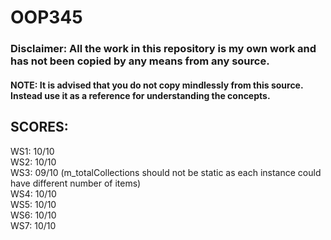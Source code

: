 # OOP345

### Disclaimer: All the work in this repository is my own work and has not been copied by any means from any source.
#### NOTE: It is advised that you do not copy mindlessly from this source. Instead use it as a reference for understanding the concepts.

## SCORES:

WS1: 10/10\
WS2: 10/10\
WS3: 09/10 (m_totalCollections should not be static as each instance could have different number of items)\
WS4: 10/10\
WS5: 10/10\
WS6: 10/10\
WS7: 10/10

